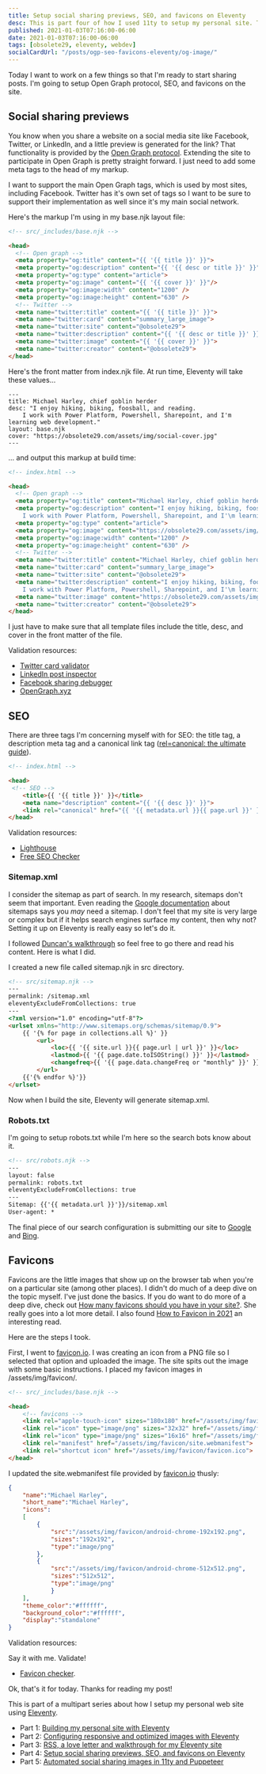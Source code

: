 ```yaml
---
title: Setup social sharing previews, SEO, and favicons on Eleventy
desc: This is part four of how I used 11ty to setup my personal site. This is how I setup open graph protocol, search and favicons.
published: 2021-01-03T07:16:00-06:00
date: 2021-01-03T07:16:00-06:00
tags: [obsolete29, eleventy, webdev]
socialCardUrl: "/posts/ogp-seo-favicons-eleventy/og-image/"
---
```

Today I want to work on a few things so that I'm ready to start sharing posts. I'm going to setup Open Graph protocol, SEO, and favicons on the site.

## Social sharing previews

You know when you share a website on a social media site like Facebook, Twitter, or LinkedIn, and a little preview is generated for the link? That functionality is provided by the [Open Graph protocol](https://ogp.me). Extending the site to participate in Open Graph is pretty straight forward. I just need to add some meta tags to the head of my markup.

I want to support the main Open Graph tags, which is used by most sites, including Facebook. Twitter has it's own set of tags so I want to be sure to support their implementation as well since it's my main social network.

Here's the markup I'm using in my base.njk layout file:

```html
<!-- src/_includes/base.njk -->

<head>
  <!-- Open graph -->
  <meta property="og:title" content="{{ '{{ title }}' }}">
  <meta property="og:description" content="{{ '{{ desc or title }}' }}">
  <meta property="og:type" content="article">
  <meta property="og:image" content="{{ '{{ cover }}' }}"/>
  <meta property="og:image:width" content="1200" />
  <meta property="og:image:height" content="630" />
  <!-- Twitter -->
  <meta name="twitter:title" content="{{ '{{ title }}' }}">
  <meta name="twitter:card" content="summary_large_image">
  <meta name="twitter:site" content="@obsolete29">
  <meta name="twitter:description" content="{{ '{{ desc or title }}' }}">
  <meta name="twitter:image" content="{{ '{{ cover }}' }}">
  <meta name="twitter:creator" content="@obsolete29">
</head>
```

Here's the front matter from index.njk file. At run time, Eleventy will take these values...

```text
---
title: Michael Harley, chief goblin herder
desc: "I enjoy hiking, biking, foosball, and reading. 
    I work with Power Platform, Powershell, Sharepoint, and I'm learning web development."
layout: base.njk
cover: "https://obsolete29.com/assets/img/social-cover.jpg"
---
```

... and output this markup at build time:

```html
<!-- index.html -->

<head>
  <!-- Open graph -->
  <meta property="og:title" content="Michael Harley, chief goblin herder">
  <meta property="og:description" content="I enjoy hiking, biking, foosball, and reading. 
    I work with Power Platform, Powershell, Sharepoint, and I'\m learning web development.">
  <meta property="og:type" content="article">
  <meta property="og:image" content="https://obsolete29.com/assets/img/social-cover.jpg"/>
  <meta property="og:image:width" content="1200" />
  <meta property="og:image:height" content="630" />
  <!-- Twitter -->
  <meta name="twitter:title" content="Michael Harley, chief goblin herder">
  <meta name="twitter:card" content="summary_large_image">
  <meta name="twitter:site" content="@obsolete29">
  <meta name="twitter:description" content="I enjoy hiking, biking, foosball, and reading. 
    I work with Power Platform, Powershell, Sharepoint, and I'\m learning web development.">
  <meta name="twitter:image" content="https://obsolete29.com/assets/img/social-cover.jpg">
  <meta name="twitter:creator" content="@obsolete29">
</head>
```

I just have to make sure that all template files include the title, desc, and cover in the front matter of the file.

Validation resources:

- [Twitter card validator](https://cards-dev.twitter.com/validator)
- [LinkedIn post inspector](https://www.linkedin.com/post-inspector/)
- [Facebook sharing debugger](https://developers.facebook.com/tools/debug/)
- [OpenGraph.xyz](https://www.opengraph.xyz/)

## SEO

There are three tags I'm concerning myself with for SEO: the title tag, a description meta tag and a canonical link tag ([rel=canonical: the ultimate guide](https://yoast.com/rel-canonical/)).

```html
<!-- index.html -->

<head>
 <!-- SEO -->
    <title>{{ '{{ title }}' }}</title>
    <meta name="description" content="{{ '{{ desc }}' }}">
    <link rel="canonical" href="{{ '{{ metadata.url }}{{ page.url }}' }}">
</head>
```

Validation resources:

- [Lighthouse](https://web.dev)
- [Free SEO Checker](https://www.seobility.net/en/seocheck/)

### Sitemap.xml

I consider the sitemap as part of search. In my research, sitemaps don't seem that important. Even reading the [Google documentation](https://developers.google.com/search/docs/advanced/sitemaps/overview) about sitemaps says you *may* need a sitemap. I don't feel that my site is very large or complex but if it helps search engines surface my content, then why not? Setting it up on Eleventy is really easy so let's do it.

I followed [Duncan's walkthrough](https://www.belter.io/eleventy-sitemap/) so feel free to go there and read his content. Here is what I did.

I created a new file called sitemap.njk in src directory.

```html
<!-- src/sitemap.njk -->
---
permalink: /sitemap.xml
eleventyExcludeFromCollections: true
---
<?xml version="1.0" encoding="utf-8"?>
<urlset xmlns="http://www.sitemaps.org/schemas/sitemap/0.9">
    {{ '{% for page in collections.all %}' }}
        <url>
            <loc>{{ '{{ site.url }}{{ page.url | url }}' }}</loc>
            <lastmod>{{ '{{ page.date.toISOString() }}' }}</lastmod>
            <changefreq>{{ '{{ page.data.changeFreq or "monthly" }}' }}</changefreq>
        </url>
    {{'{% endfor %}'}}
</urlset>
```

Now when I build the site, Eleventy will generate sitemap.xml.

### Robots.txt

I'm going to setup robots.txt while I'm here so the search bots know about it.

```html
<!-- src/robots.njk -->
---
layout: false
permalink: robots.txt
eleventyExcludeFromCollections: true
---
Sitemap: {{'{{ metadata.url }}'}}/sitemap.xml
User-agent: *
```

The final piece of our search configuration is submitting our site to [Google](https://search.google.com/search-console/about) and [Bing](https://www.bing.com/webmaster/home/mysites).

## Favicons

Favicons are the little images that show up on the browser tab when you're on a particular site (among other places). I didn't do much of a deep dive on the topic myself. I've just done the basics. If you do want to do more of a deep dive, check out [How many favicons should you have in your site?](https://jec.fyi/blog/favicons-manifest). She really goes into a lot more detail. I also found [How to Favicon in 2021](https://evilmartians.com/chronicles/how-to-favicon-in-2021-six-files-that-fit-most-needs) an interesting read.

Here are the steps I took.

First, I went to [favicon.io](https://favicon.io/). I was creating an icon from a PNG file so I selected that option and uploaded the image. The site spits out the image with some basic instructions. I placed my favicon images in /assets/img/favicon/.

```html
<!-- src/_includes/base.njk -->

<head>
    <!-- favicons -->
    <link rel="apple-touch-icon" sizes="180x180" href="/assets/img/favicon/apple-touch-icon.png">
    <link rel="icon" type="image/png" sizes="32x32" href="/assets/img/favicon/favicon-32x32.png">
    <link rel="icon" type="image/png" sizes="16x16" href="/assets/img/favicon/favicon-16x16.png">
    <link rel="manifest" href="/assets/img/favicon/site.webmanifest">
    <link rel="shortcut icon" href="/assets/img/favicon/favicon.ico">
</head>
```

I updated the site.webmanifest file provided by [favicon.io](http://favicon.io) thusly:

```json
{
    "name":"Michael Harley",
    "short_name":"Michael Harley",
    "icons":
    [
        {
            "src":"/assets/img/favicon/android-chrome-192x192.png",
            "sizes":"192x192",
            "type":"image/png"
        },
        {
            "src":"/assets/img/favicon/android-chrome-512x512.png",
            "sizes":"512x512",
            "type":"image/png"
            }
    ],
    "theme_color":"#ffffff",
    "background_color":"#ffffff",
    "display":"standalone"
}
```

Validation resources:

Say it with me. Validate!

- [Favicon checker](https://realfavicongenerator.net/favicon_checker).

Ok, that's it for today. Thanks for reading my post!

<aside class="post__callout">

This is part of a multipart series about how I setup my personal web site using [Eleventy](https://11ty.dev).

- Part 1: [Building my personal site with Eleventy](/posts/building-my-personal-site-with-eleventy/)
- Part 2: [Configuring responsive and optimized images with Eleventy](/posts/configuring-responsive-images-eleventy/)
- Part 3: [RSS, a love letter and walkthrough for my Eleventy site](/posts/rss-on-eleventy/)
- Part 4: [Setup social sharing previews, SEO, and favicons on Eleventy](/posts/ogp-seo-favicons-eleventy/)
- Part 5: [Automated social sharing images in 11ty and Puppeteer](/posts/automated-social-sharing-images-eleventy-puppeteer)

</aside>
